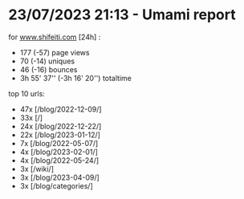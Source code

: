 # 23/07/2023 21:13 - Umami report
for www.shifeiti.com [24h] :

 - 177 (-57) page views
 - 70 (-14) uniques
 - 46 (-16) bounces
 - 3h 55' 37'' (-3h 16' 20'') totaltime


top 10 urls:
 - 47x [/blog/2022-12-09/]
 - 33x [/]
 - 24x [/blog/2022-12-22/]
 - 22x [/blog/2023-01-12/]
 - 7x [/blog/2022-05-07/]
 - 4x [/blog/2023-02-01/]
 - 4x [/blog/2022-05-24/]
 - 3x [/wiki/]
 - 3x [/blog/2023-04-09/]
 - 3x [/blog/categories/]


